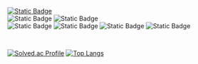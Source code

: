 <a href="https://yhames.tistory.com/">
<img alt="Static Badge" src="https://img.shields.io/badge/Blog-%23A07DC4?style=for-the-badge&logo=tistory">

</a>

<div>
  <img alt="Static Badge" src="https://img.shields.io/badge/42Seoul-%23000000?style=for-the-badge&logo=42">
  <img alt="Static Badge" src="https://img.shields.io/badge/Udemy-%23A435F0?style=for-the-badge&logo=udemy&logoColor=%23FFFFFF">
</div>

<div>
  <img alt="Static Badge" src="https://img.shields.io/badge/C-%23A8B9CC?style=for-the-badge&logo=C&logoColor=%23FFFFFF">
  <img alt="Static Badge" src="https://img.shields.io/badge/C%2B%2B-%2300599C?style=for-the-badge&logo=C%2B%2B">
  <img alt="Static Badge" src="https://img.shields.io/badge/Spring-%236DB33F?style=for-the-badge&logo=Spring&logoColor=%23FFFFFF">  
  <img alt="Static Badge" src="https://img.shields.io/badge/NestJS-%23E0234E?style=for-the-badge&logo=nestjs">
</div>

﻿<div>
  [![Solved.ac Profile](http://mazassumnida.wtf/api/generate_badge?boj=yhames)](https://solved.ac/yhames)
  [![Top Langs](https://github-readme-stats.vercel.app/api/top-langs/?username=yhames&langs_count=6&layout=compact)](https://github.com/yhames/yhames)
</div>
